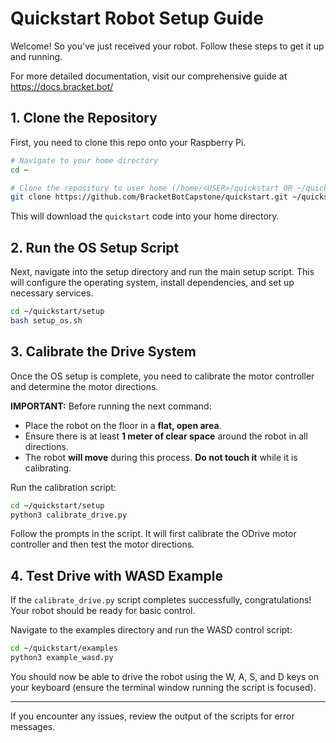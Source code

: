 # Quickstart Robot Setup Guide

Welcome! So you've just received your robot. Follow these steps to get it up and running.

For more detailed documentation, visit our comprehensive guide at https://docs.bracket.bot/

## 1. Clone the Repository

First, you need to clone this repo onto your Raspberry Pi.

```bash
# Navigate to your home directory
cd ~

# Clone the repository to user home (/home/<USER>/quickstart OR ~/quickstart OR $HOME/quickstart, these are all equivalent)
git clone https://github.com/BracketBotCapstone/quickstart.git ~/quickstart
```

This will download the `quickstart` code into your home directory.

## 2. Run the OS Setup Script

Next, navigate into the setup directory and run the main setup script. This will configure the operating system, install dependencies, and set up necessary services.

```bash
cd ~/quickstart/setup
bash setup_os.sh
```

## 3. Calibrate the Drive System

Once the OS setup is complete, you need to calibrate the motor controller and determine the motor directions.

**IMPORTANT:** Before running the next command:
*   Place the robot on the floor in a **flat, open area**.
*   Ensure there is at least **1 meter of clear space** around the robot in all directions.
*   The robot **will move** during this process. **Do not touch it** while it is calibrating.

Run the calibration script:

```bash
cd ~/quickstart/setup
python3 calibrate_drive.py
```

Follow the prompts in the script. It will first calibrate the ODrive motor controller and then test the motor directions.

## 4. Test Drive with WASD Example

If the `calibrate_drive.py` script completes successfully, congratulations! Your robot should be ready for basic control.

Navigate to the examples directory and run the WASD control script:

```bash
cd ~/quickstart/examples
python3 example_wasd.py
```

You should now be able to drive the robot using the W, A, S, and D keys on your keyboard (ensure the terminal window running the script is focused).

---

If you encounter any issues, review the output of the scripts for error messages. 